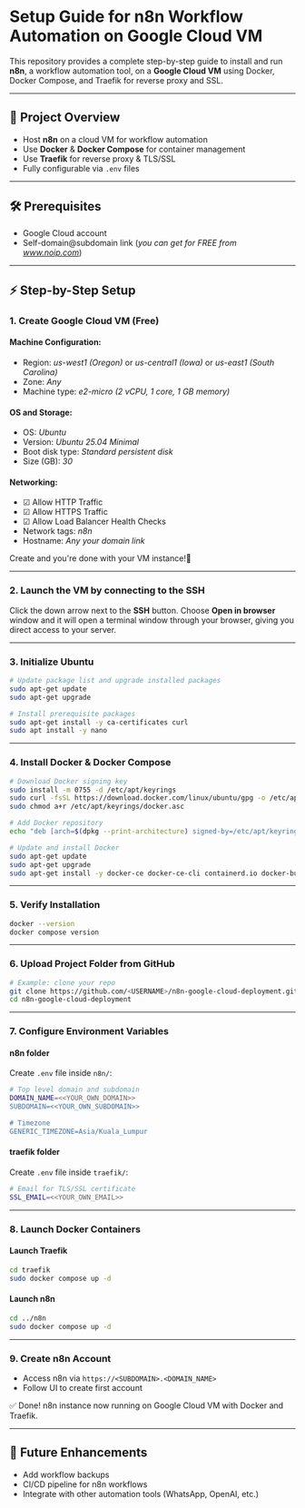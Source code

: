 # Setup Guide for n8n Workflow Automation on Google Cloud VM

This repository provides a complete step-by-step guide to install and run **n8n**, a workflow automation tool, on a **Google Cloud VM** using Docker, Docker Compose, and Traefik for reverse proxy and SSL.

---

## 🚀 Project Overview
- Host **n8n** on a cloud VM for workflow automation  
- Use **Docker** & **Docker Compose** for container management  
- Use **Traefik** for reverse proxy & TLS/SSL  
- Fully configurable via `.env` files  

---

## 🛠️ Prerequisites
- Google Cloud account
- Self-domain@subdomain link (_you can get for FREE from www.noip.com_)

---

## ⚡ Step-by-Step Setup

### 1. Create Google Cloud VM (Free)

#### Machine Configuration:
- Region: _us-west1 (Oregon)_ or _us-central1 (Iowa)_ or _us-east1 (South Carolina)_
- Zone: _Any_
- Machine type: _e2-micro (2 vCPU, 1 core, 1 GB memory)_

#### OS and Storage:
- OS: _Ubuntu_
- Version: _Ubuntu 25.04 Minimal_
- Boot disk type: _Standard persistent disk_
- Size (GB): _30_

#### Networking:
- ☑ Allow HTTP Traffic
- ☑ Allow HTTPS Traffic
- ☑ Allow Load Balancer Health Checks
- Network tags: _n8n_
- Hostname: _Any your domain link_

Create and you're done with your VM instance!🤗

---

### 2. Launch the VM by connecting to the SSH

Click the down arrow next to the **SSH** button. Choose **Open in browser** window and it will open a terminal window through your browser, giving you direct access to your server.

---

### 3. Initialize Ubuntu

```bash
# Update package list and upgrade installed packages
sudo apt-get update
sudo apt-get upgrade

# Install prerequisite packages
sudo apt-get install -y ca-certificates curl
sudo apt install -y nano
```

---

### 4. Install Docker & Docker Compose

```bash
# Download Docker signing key
sudo install -m 0755 -d /etc/apt/keyrings
sudo curl -fsSL https://download.docker.com/linux/ubuntu/gpg -o /etc/apt/keyrings/docker.asc
sudo chmod a+r /etc/apt/keyrings/docker.asc

# Add Docker repository
echo "deb [arch=$(dpkg --print-architecture) signed-by=/etc/apt/keyrings/docker.asc] https://download.docker.com/linux/ubuntu $(. /etc/os-release && echo "${UBUNTU_CODENAME:-$VERSION_CODENAME}") stable" | sudo tee /etc/apt/sources.list.d/docker.list > /dev/null

# Update and install Docker
sudo apt-get update
sudo apt-get upgrade
sudo apt-get install -y docker-ce docker-ce-cli containerd.io docker-buildx-plugin docker-compose-plugin
```

---

### 5. Verify Installation

```bash
docker --version
docker compose version
```

---

### 6. Upload Project Folder from GitHub

```bash
# Example: clone your repo
git clone https://github.com/<USERNAME>/n8n-google-cloud-deployment.git
cd n8n-google-cloud-deployment
```

---

### 7. Configure Environment Variables

#### n8n folder

Create `.env` file inside `n8n/`:

```bash
# Top level domain and subdomain
DOMAIN_NAME=<<YOUR_OWN_DOMAIN>>
SUBDOMAIN=<<YOUR_OWN_SUBDOMAIN>>

# Timezone
GENERIC_TIMEZONE=Asia/Kuala_Lumpur
```

#### traefik folder

Create `.env` file inside `traefik/`:

```bash
# Email for TLS/SSL certificate
SSL_EMAIL=<<YOUR_OWN_EMAIL>>
```

---

### 8. Launch Docker Containers

#### Launch Traefik

```bash
cd traefik
sudo docker compose up -d
```

#### Launch n8n

```bash
cd ../n8n
sudo docker compose up -d
```

---

### 9. Create n8n Account

- Access n8n via `https://<SUBDOMAIN>.<DOMAIN_NAME>`
- Follow UI to create first account

✅ Done! n8n instance now running on Google Cloud VM with Docker and Traefik.

---

## 🔮 Future Enhancements

- Add workflow backups
- CI/CD pipeline for n8n workflows
- Integrate with other automation tools (WhatsApp, OpenAI, etc.)

